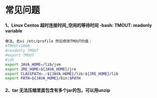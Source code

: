# 常见问题

####  1、Linux Centos 超时连接时间_空闲的等待时间 -bash: TMOUT: readonly variable

```sh
做法，去vi /etc/profile 然后修改TMOUT的值：
#TMOUT=1800
#readonly TMOUT
#export TMOUT
#jdk
export JAVA_HOME=/lib/jvm
export JRE_HOME=${JAVA_HOME}/jre
export CLASSPATH=.:${JAVA_HOME}/lib:${JRE_HOME}/lib
export PATH=${JAVA_HOME}/bin:$PATH
```

#### 2、tar 无法压缩里面包含有多个jar的包，可以用unzip



#### 











